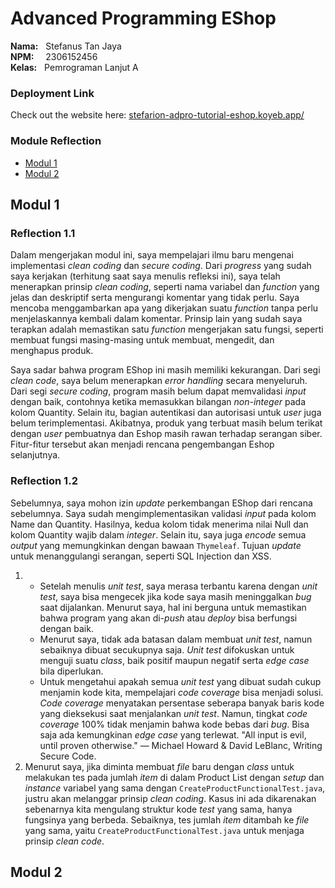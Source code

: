# Advanced Programming EShop
**Nama:**   &nbsp; Stefanus Tan Jaya<br>
**NPM:**    &nbsp;&ensp; 2306152456<br>
**Kelas:**  &nbsp; Pemrograman Lanjut A<br>

### Deployment Link
Check out the website here: [stefarion-adpro-tutorial-eshop.koyeb.app/](stefarion-adpro-tutorial-eshop.koyeb.app/)

### Module Reflection
- [Modul 1](#modul-1)
- [Modul 2](#modul-2)

## Modul 1
### Reflection 1.1
Dalam mengerjakan modul ini, saya mempelajari ilmu baru mengenai implementasi *clean coding* dan *secure coding*. Dari *progress* yang sudah saya kerjakan (terhitung saat saya menulis refleksi ini), saya telah menerapkan prinsip *clean coding*, seperti  nama variabel dan *function* yang jelas dan deskriptif serta mengurangi komentar yang tidak perlu. Saya mencoba menggambarkan apa yang dikerjakan suatu *function* tanpa perlu menjelaskannya kembali dalam komentar. Prinsip lain yang sudah saya terapkan adalah memastikan satu *function* mengerjakan satu fungsi, seperti membuat fungsi masing-masing untuk membuat, mengedit, dan menghapus produk.

Saya sadar bahwa program EShop ini masih memiliki kekurangan. Dari segi *clean code*, saya belum menerapkan *error handling* secara menyeluruh. Dari segi *secure coding*, program masih belum dapat memvalidasi *input* dengan baik, contohnya ketika memasukkan bilangan *non-integer* pada kolom Quantity. Selain itu, bagian autentikasi dan autorisasi untuk *user* juga belum terimplementasi. Akibatnya, produk yang terbuat masih belum terikat dengan *user* pembuatnya dan Eshop masih rawan terhadap serangan siber. Fitur-fitur tersebut akan menjadi rencana pengembangan Eshop selanjutnya.

### Reflection 1.2
Sebelumnya, saya mohon izin *update* perkembangan EShop dari rencana sebelumnya. Saya sudah mengimplementasikan validasi *input* pada kolom Name dan Quantity. Hasilnya, kedua kolom tidak menerima nilai Null dan kolom Quantity wajib dalam *integer*. Selain itu, saya juga *encode* semua *output* yang memungkinkan dengan bawaan `Thymeleaf`. Tujuan *update* untuk menanggulangi serangan, seperti SQL Injection dan XSS. 

1. * Setelah menulis *unit test*, saya merasa terbantu karena dengan *unit test*, saya bisa mengecek jika kode saya masih meninggalkan *bug* saat dijalankan. Menurut saya, hal ini berguna untuk memastikan bahwa program yang akan di-*push* atau *deploy* bisa berfungsi dengan baik.
   * Menurut saya, tidak ada batasan dalam membuat *unit test*, namun sebaiknya dibuat secukupnya saja. *Unit test* difokuskan untuk menguji suatu *class*, baik positif maupun negatif serta *edge case* bila diperlukan.
   * Untuk mengetahui apakah semua *unit test* yang dibuat sudah cukup menjamin kode kita, mempelajari *code coverage* bisa menjadi solusi. *Code coverage* menyatakan persentase seberapa banyak baris kode yang dieksekusi saat menjalankan *unit test*. Namun, tingkat *code coverage* 100% tidak menjamin bahwa kode bebas dari *bug*. Bisa saja ada kemungkinan *edge case* yang terlewat. "All input is evil, until proven otherwise." ― Michael Howard & David LeBlanc, Writing Secure Code.
2. Menurut saya, jika diminta membuat *file* baru dengan *class* untuk melakukan tes pada jumlah *item* di dalam Product List dengan *setup* dan *instance* variabel yang sama dengan `CreateProductFunctionalTest.java`, justru akan melanggar prinsip *clean coding*. Kasus ini ada dikarenakan sebenarnya kita mengulang struktur kode *test* yang sama, hanya fungsinya yang berbeda. Sebaiknya, tes jumlah *item* ditambah ke *file* yang sama, yaitu `CreateProductFunctionalTest.java` untuk menjaga prinsip *clean code*.

## Modul 2

